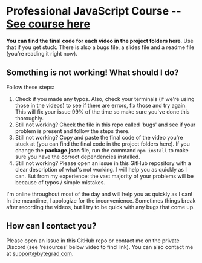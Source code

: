 # Professional JavaScript Course -- [See course here](https://bytegrad.com/courses/professional-javascript)

**You can find the final code for each video in the project folders here**. Use that if you get stuck. There is also a bugs file, a slides file and a readme file (you're reading it right now).

## Something is not working! What should I do?

Follow these steps:

1. Check if you made any typos. Also, check your terminals (if we're using those in the videos) to see if there are errors, fix those and try again. This will fix your issue 99% of the time so make sure you've done this thoroughly.
2. Still not working? Check the file in this repo called 'bugs' and see if your problem is present and follow the steps there.
3. Still not working? Copy and paste the final code of the video you're stuck at (you can find the final code in the project folders here). If you change the **package.json** file, run the command `npm install` to make sure you have the correct dependencies installed.
4. Still not working? Please open an issue in this GitHub repository with a clear description of what's not working. I will help you as quickly as I can. But from my experience: the vast majority of your problems will be because of typos / simple mistakes.

I'm online throughout most of the day and will help you as quickly as I can! In the meantime, I apologize for the inconvenience. Sometimes things break after recording the videos, but I try to be quick with any bugs that come up.

## How can I contact you?

Please open an issue in this GitHub repo or contact me on the private Discord (see 'resources' below video to find link). You can also contact me at support@bytegrad.com.
